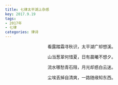 ```yaml
---
title: 七律太平湖上杂感
key: 2017.9.19
tags: 
- 2017年 
- 七律
categories: 律诗
---
```


<p align="center">看露踏霜寻秋识，太平湖广却想溪。
</p>
<p align="center">山当葱翠何惜夏，日有晨曦不想夕。
</p>
<p align="center">流水哪愁青石阻，月光却惑白云迷。
</p>
<p align="center">尘埃丢掉自清爽，一路随缘知东西。
</p>

